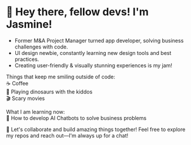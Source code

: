# 👋 Hey there, fellow devs! I'm Jasmine!

<ul>
  <li>Former M&A Project Manager turned app developer, solving business challenges with code.</li>
  <li>UI design newbie, constantly learning new design tools and best practices.</li>
  <li>Creating user-friendly & visually stunning experiences is my jam!</li>
</ul>

Things that keep me smiling outside of code: <br>
☕ Coffee <br> 
🦖 Playing dinosaurs with the kiddos <br> 
🎬 Scary movies

What I am learning now: <br>
:robot: How to develop AI Chatbots to solve business problems

🤝 Let's collaborate and build amazing things together! Feel free to explore my repos and reach out—I'm always up for a chat!

